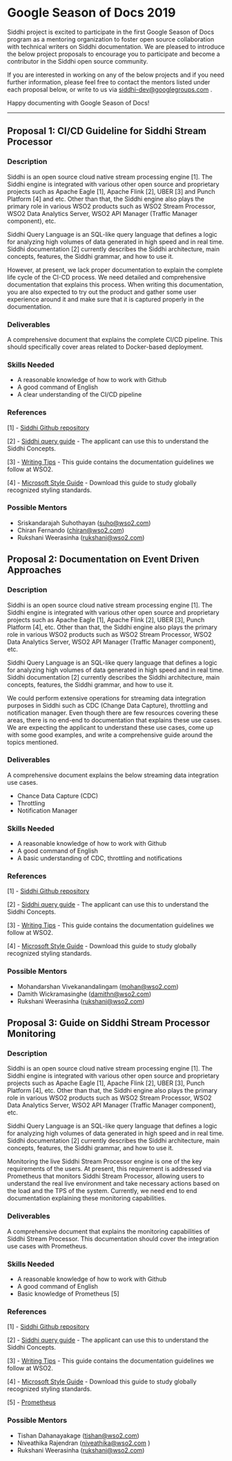 # Google Season of Docs 2019


Siddhi project is excited to participate in the first Google Season of Docs program as a mentoring organization to foster 
open source collaboration with technical writers on Siddhi documentation. We are pleased to introduce the below 
project proposals to encourage you to participate and become a contributor in the Siddhi open source community.

If you are interested in working on any of the below projects and if you need further information, please feel free to 
contact the mentors listed under each proposal below, or write to us via siddhi-dev@googlegroups.com .

Happy documenting with Google Season of Docs!

***

## Proposal 1: CI/CD Guideline for Siddhi Stream Processor

### Description
Siddhi is an open source cloud native stream processing engine [1]. The Siddhi engine is integrated with various other 
open source and proprietary projects such as Apache Eagle [1], Apache Flink [2], UBER [3] and Punch Platform [4] and etc. 
Other than that, the Siddhi engine also plays the primary role in various WSO2 products such as WSO2 Stream Processor, 
WSO2 Data Analytics Server, WSO2 API Manager (Traffic Manager component),  etc.

Siddhi Query Language is an SQL-like query language that defines a logic for analyzing high volumes of data generated 
in high speed and in real time. Siddhi documentation [2] currently describes the Siddhi architecture, main concepts, 
features, the Siddhi grammar, and how to use it.

However, at present, we lack proper documentation to explain the complete life cycle of the CI-CD process. We need 
detailed and comprehensive documentation that explains this process. When writing this documentation, you are also 
expected to try out the product and gather some user experience around it and make sure that it is captured properly 
in the documentation.

### Deliverables
A comprehensive document that explains the complete CI/CD pipeline. This should specifically cover areas related to 
Docker-based deployment.

### Skills Needed

- A reasonable knowledge of how to work with Github
- A good command of English
- A clear understanding of the CI/CD pipeline

### References
[1] - [Siddhi Github repository](https://github.com/siddhi-io)

[2] - [Siddhi query guide](https://siddhi-io.github.io/siddhi/documentation/siddhi-5.x/query-guide-5.x/) -  The applicant 
can use this to understand the Siddhi Concepts.

[3] - [Writing Tips](https://writing-fundamentals-guide.readthedocs.io/en/latest/) - This guide contains the 
documentation guidelines we follow at WSO2.

[4] - [Microsoft Style Guide](https://docs.microsoft.com/en-us/style-guide/welcome/) - Download this guide to study 
globally recognized styling standards.

### Possible Mentors

- Sriskandarajah  Suhothayan (suho@wso2.com)
- Chiran Fernando (chiran@wso2.com)
- Rukshani Weerasinha (rukshani@wso2.com)


## Proposal 2: Documentation on Event Driven Approaches

### Description
Siddhi is an open source cloud native stream processing engine [1]. The Siddhi engine is integrated with various other 
open source and proprietary projects such as Apache Eagle [1], Apache Flink [2], UBER [3], Punch Platform [4], etc. 
Other than that, the Siddhi engine also plays the primary role in various WSO2 products such as WSO2 Stream Processor, 
WSO2 Data Analytics Server, WSO2 API Manager (Traffic Manager component), etc.

Siddhi Query Language is an SQL-like query language that defines a logic for analyzing high volumes of data generated 
in high speed and in real time. Siddhi documentation [2] currently describes the Siddhi architecture, main concepts, 
features, the Siddhi grammar, and how to use it.

We could perform extensive operations for streaming data integration purposes in Siddhi such as CDC 
(Change Data Capture), throttling and notification manager. Even though there are few resources covering these areas, 
there is no  end-end to documentation that explains these use cases. We are expecting the applicant to understand these 
use cases, come up with some good examples, and write a comprehensive guide around the topics mentioned.

### Deliverables
A comprehensive document explains the below streaming data integration use cases.
- Chance Data Capture (CDC)
- Throttling
- Notification Manager

### Skills Needed

- A reasonable knowledge of how to work with Github
- A good command of English
- A basic understanding of CDC, throttling and notifications

### References
[1] - [Siddhi Github repository](https://github.com/siddhi-io)

[2] - [Siddhi query guide](https://siddhi-io.github.io/siddhi/documentation/siddhi-5.x/query-guide-5.x/) -  The applicant 
can use this to understand the Siddhi Concepts.

[3] - [Writing Tips](https://writing-fundamentals-guide.readthedocs.io/en/latest/) - This guide contains the 
documentation guidelines we follow at WSO2.

[4] - [Microsoft Style Guide](https://docs.microsoft.com/en-us/style-guide/welcome/) - Download this guide to study 
globally recognized styling standards.

### Possible Mentors

- Mohandarshan Vivekanandalingam (mohan@wso2.com)
- Damith Wickramasinghe (damithn@wso2.com)
- Rukshani Weerasinha (rukshani@wso2.com)

## Proposal 3: Guide on Siddhi Stream Processor Monitoring

### Description
Siddhi is an open source cloud native stream processing engine [1]. The Siddhi engine is integrated with various other 
open source and proprietary projects such as Apache Eagle [1], Apache Flink [2], UBER [3], Punch Platform [4],  etc. 
Other than that, the Siddhi engine also plays the primary role in various WSO2 products such as WSO2 Stream Processor, 
WSO2 Data Analytics Server, WSO2 API Manager (Traffic Manager component), etc.

Siddhi Query Language is an SQL-like query language that defines a logic for analyzing high volumes of data generated 
in high speed and in real time. Siddhi documentation [2] currently describes the Siddhi architecture, main concepts, 
features, the Siddhi grammar, and how to use it.

Monitoring the live Siddhi Stream Processor engine is one of the key requirements of the users. At present, this 
requirement is addressed via Prometheus that monitors Siddhi Stream Processor, allowing users to  understand the
 real live environment and take necessary actions based on the load and the TPS of the system. Currently, we need 
 end to end documentation explaining these monitoring capabilities. 

### Deliverables
A comprehensive document that explains the monitoring capabilities of Siddhi Stream Processor. This documentation 
should cover the integration use cases with Prometheus. 

### Skills Needed

- A reasonable knowledge of how to work with Github
- A good command of English
- Basic knowledge of Prometheus [5]

### References
[1] - [Siddhi Github repository](https://github.com/siddhi-io)

[2] - [Siddhi query guide](https://siddhi-io.github.io/siddhi/documentation/siddhi-5.x/query-guide-5.x/) -  The applicant 
can use this to understand the Siddhi Concepts.

[3] - [Writing Tips](https://writing-fundamentals-guide.readthedocs.io/en/latest/) - This guide contains the 
documentation guidelines we follow at WSO2.

[4] - [Microsoft Style Guide](https://docs.microsoft.com/en-us/style-guide/welcome/) - Download this guide to study 
globally recognized styling standards.

[5] - [Prometheus](https://prometheus.io/)

### Possible Mentors

- Tishan Dahanayakage (tishan@wso2.com)
- Niveathika Rajendran (niveathika@wso2.com )
- Rukshani Weerasinha (rukshani@wso2.com)
